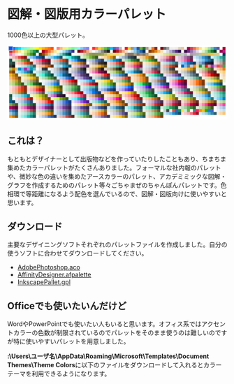 # 図解・図版用カラーパレット
1000色以上の大型パレット。

![](img/img201202.png)

## これは？
もともとデザイナーとして出版物などを作っていたりしたこともあり、ちまちま集めたカラーパレットがたくさんありました。フォーマルな社内報のパレットや、微妙な色の違いを集めたアースカラーのパレット、アカデミミックな図解・グラフを作成するためのパレット等々ごちゃまぜのちゃんぽんパレットです。色相環で等距離になるよう配色を選んでいるので、図解・図版向けに使いやすいと思います。


## ダウンロード
主要なデザイニングソフトそれぞれのパレットファイルを作成しました。自分の使うソフトに合わせてダウンロードしてください。
* [AdobePhotoshop.aco](contents/AdobePhotoshop.aco)
* [AffinityDesigner.afpalette](contents/AffinityDesigner.afpalette)
* [InkscapePallet.gpl](contents/InkscapePallet.gpl)

## Officeでも使いたいんだけど
WordやPowerPointでも使いたい人もいると思います。オフィス系ではアクセントカラーの色数が制限されているのでパレットをそのまま使うのは難しいのですが特に使いやすいパレットを用意しました。

**:\Users\ユーザ名\AppData\Roaming\Microsoft\Templates\Document Themes\Theme Colors**に以下のファイルをダウンロードして入れるとカラーテーマを利用できるようになります。
